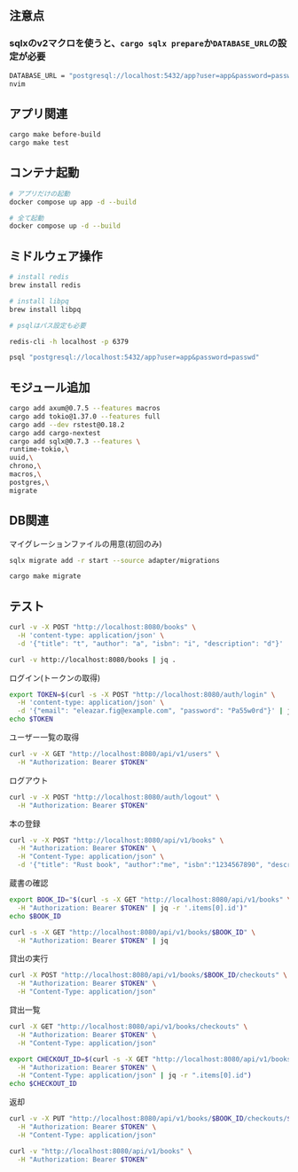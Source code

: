 
## 注意点

### sqlxのv2マクロを使うと、`cargo sqlx prepare`か`DATABASE_URL`の設定が必要

```bash
DATABASE_URL = "postgresql://localhost:5432/app?user=app&password=passwd"
nvim
```


## アプリ関連

```bash
cargo make before-build
cargo make test
```

## コンテナ起動

```bash
# アプリだけの起動
docker compose up app -d --build

# 全て起動
docker compose up -d --build
```

## ミドルウェア操作

```bash
# install redis
brew install redis

# install libpq
brew install libpq

# psqlはパス設定も必要
```

```bash
redis-cli -h localhost -p 6379
```

```bash
psql "postgresql://localhost:5432/app?user=app&password=passwd"
```

## モジュール追加

```bash
cargo add axum@0.7.5 --features macros
cargo add tokio@1.37.0 --features full
cargo add --dev rstest@0.18.2
cargo add cargo-nextest
cargo add sqlx@0.7.3 --features \
runtime-tokio,\
uuid,\
chrono,\
macros,\
postgres,\
migrate
```

## DB関連

マイグレーションファイルの用意(初回のみ)
```bash
sqlx migrate add -r start --source adapter/migrations
```


```bash
cargo make migrate
```

## テスト

```bash
curl -v -X POST "http://localhost:8080/books" \
  -H 'content-type: application/json' \
  -d '{"title": "t", "author": "a", "isbn": "i", "description": "d"}'
```

```bash
curl -v http://localhost:8080/books | jq .
```


ログイン(トークンの取得)
```bash
export TOKEN=$(curl -s -X POST "http://localhost:8080/auth/login" \
  -H 'content-type: application/json' \
  -d '{"email": "eleazar.fig@example.com", "password": "Pa55w0rd"}' | jq -r ".accessToken")
echo $TOKEN
```

ユーザー一覧の取得

```bash
curl -v -X GET "http://localhost:8080/api/v1/users" \
  -H "Authorization: Bearer $TOKEN"
```

ログアウト
```bash
curl -v -X POST "http://localhost:8080/auth/logout" \
  -H "Authorization: Bearer $TOKEN"
```

本の登録

```bash
curl -v -X POST "http://localhost:8080/api/v1/books" \
  -H "Authorization: Bearer $TOKEN" \
  -H "Content-Type: application/json" \
  -d '{"title": "Rust book", "author":"me", "isbn":"1234567890", "description":""}'
```

蔵書の確認

```bash
export BOOK_ID="$(curl -s -X GET "http://localhost:8080/api/v1/books" \
  -H "Authorization: Bearer $TOKEN" | jq -r '.items[0].id')"
echo $BOOK_ID

curl -s -X GET "http://localhost:8080/api/v1/books/$BOOK_ID" \
  -H "Authorization: Bearer $TOKEN" | jq
```

貸出の実行

```bash
curl -X POST "http://localhost:8080/api/v1/books/$BOOK_ID/checkouts" \
  -H "Authorization: Bearer $TOKEN" \
  -H "Content-Type: application/json"
```

貸出一覧
```bash
curl -X GET "http://localhost:8080/api/v1/books/checkouts" \
  -H "Authorization: Bearer $TOKEN" \
  -H "Content-Type: application/json"

export CHECKOUT_ID=$(curl -s -X GET "http://localhost:8080/api/v1/books/checkouts" \
  -H "Authorization: Bearer $TOKEN" \
  -H "Content-Type: application/json" | jq -r ".items[0].id")
echo $CHECKOUT_ID
```

返却
```bash
curl -v -X PUT "http://localhost:8080/api/v1/books/$BOOK_ID/checkouts/$CHECKOUT_ID/returned" \
  -H "Authorization: Bearer $TOKEN" \
  -H "Content-Type: application/json"
```

```bash
curl -v "http://localhost:8080/api/v1/books" \
  -H "Authorization: Bearer $TOKEN"
```
